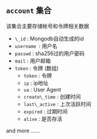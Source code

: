 ## `account` 集合
该集合主要存储帐号和令牌相关数据

* `\_id` : Mongodb自动生成的id
* `username `: 用户名
* `passwd` : sha256过的用户密码
* `mail` : 用户邮箱
* `token` : 令牌 (数组)
  *  `token` : 令牌
  *  `ip` : ip地址
  *  `ua` : User Agent
  *  `create\_time` : 创建时间
  *  `last\_active` : 上次活跃时间
  *  `expired` : 过期时间 
  *  `alive` : 是否存活

and more ……